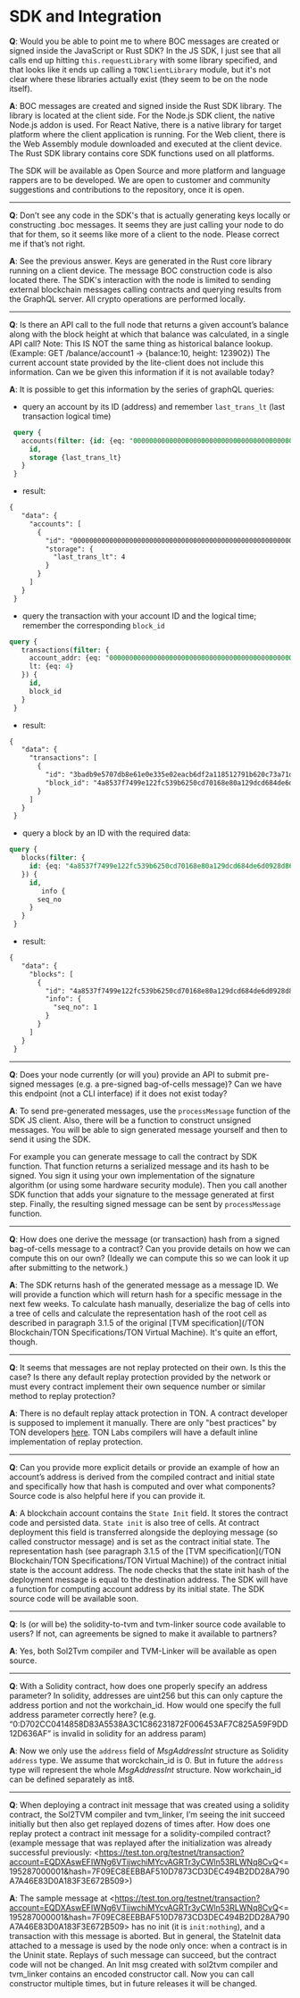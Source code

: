 # SDK and Integration

**Q**: Would you be able to point me to where BOC messages are created or signed inside the JavaScript or Rust SDK? In the JS SDK, I just see that all calls end up hitting `this.requestLibrary` with some library specified, and that looks like it ends up calling a `TONClientLibrary` module, but it's not clear where these libraries actually exist (they seem to be on the node itself).

**A**: BOC messages are created and signed inside the Rust SDK library. The library is located at the client side. For the Node.js SDK client, the native Node.js addon is used. For React Native, there is a native library for target platform where the client application is running. For the Web client, there is the Web Assembly module downloaded and executed at the client device. The Rust SDK library contains core SDK functions used on all platforms.

The SDK will be available as Open Source and more platform and language rappers are to be developed. We are open to customer and community suggestions and contributions to the repository, once it is open.

------

**Q**: Don’t see any code in the SDK's that is actually generating keys locally or constructing .boc messages. It seems they are just calling your node to do that for them, so it seems like more of a client to the node. Please correct me if that’s not right.

**A**: See the previous answer. Keys are generated in the Rust core library running on a client device. The message BOC construction code is also located there. The SDK's interaction with the node is limited to sending external blockchain messages calling contracts and querying results from the GraphQL server. All crypto operations are performed locally.

------

**Q**: Is there an API call to the full node that returns a given account’s balance along with the block height at which that balance was calculated, in a single API call? Note: This IS NOT the same thing as historical balance lookup. (Example: GET /balance/account1 -> {balance:10, height: 123902}) The current account state provided by the lite-client does not include this information. Can we be given this information if it is not available today?

**A**: It is possible to get this information by the series of graphQL queries:

- query an account by its ID (address) and remember `last_trans_lt` (last transaction logical time)

```SQL
 query {
   accounts(filter: {id: {eq: "0000000000000000000000000000000000000000000000000000000000000000"}}) {
     id,
     storage {last_trans_lt}
   }
 }
```

- result:

```html
{
   "data": {
     "accounts": [
       {
         "id": "0000000000000000000000000000000000000000000000000000000000000000",
         "storage": {
           "last_trans_lt": 4
         }
       }
     ]
   }
 }
```

- query the transaction with your account ID and the logical time; remember the corresponding `block_id`

```sql
query {
   transactions(filter: {
     account_addr: {eq: "0000000000000000000000000000000000000000000000000000000000000000"}
     lt: {eq: 4}
   }) {
     id,
     block_id
   }
 }
```

- result:

```HTML
{
   "data": {
     "transactions": [
       {
         "id": "3badb9e5707db8e61e0e335e02eacb6df2a118512791b620c73a71d826e840c3",
         "block_id": "4a8537f7499e122fc539b6250cd70168e80a129dcd684de6d0928d86105cf430"
       }
     ]
   }
 }
```

- query a block by an ID with the required data:

```sql
query {
   blocks(filter: {
     id: {eq: "4a8537f7499e122fc539b6250cd70168e80a129dcd684de6d0928d86105cf430"}
   }) {
     id,
        info {
       seq_no
     }
   }
 }
```

- result:

```html
{
   "data": {
     "blocks": [
       {
         "id": "4a8537f7499e122fc539b6250cd70168e80a129dcd684de6d0928d86105cf430",
         "info": {
           "seq_no": 1
         }
       }
     ]
   }
 }
```

------

**Q**: Does your node currently (or will you) provide an API to submit pre-signed messages (e.g. a pre-signed bag-of-cells message)? Can we have this endpoint (not a CLI interface) if it does not exist today?

**A**: To send pre-generated messages, use the `processMessage` function of the SDK JS client. Also, there will be a function to construct unsigned messages. You will be able to sign generated message yourself and then to send it using the SDK. 

For example you can generate message to call the contract by SDK function. That function returns a serialized message and its hash to be signed. You sign it using your own implementation of the signature algorithm (or using some hardware security module). Then you call another SDK function that adds your signature to the message generated at first step. Finally, the resulting signed message can be sent by `processMessage` function.

------

**Q**: How does one derive the message (or transaction) hash from a signed bag-of-cells message to a contract? Can you provide details on how we can compute this on our own? (Ideally we can compute this so we can look it up after submitting to the network.)

**A**: The SDK returns hash of the generated message as a message ID. We will provide a function which will return hash for a specific message in the next few weeks. To calculate hash manually, deserialize the bag of cells into a tree of cells and calculate the representation hash of the root cell as described in paragraph 3.1.5 of the original [TVM specification](/TON Blockchain/TON Specifications/TON Virtual Machine). It's quite an effort, though.

------

**Q**: It seems that messages are not replay protected on their own. Is this the case? Is there any default replay protection provided by the network or must every contract implement their own sequence number or similar method to replay protection?

**A**: There is no default replay attack protection in TON. A contract developer is supposed to implement it manually. There are only "best practices" by TON developers [here](https://test.ton.org/smc-guidelines.txt). TON Labs compilers will have a default inline implementation of replay protection.

------

**Q**: Can you provide more explicit details or provide an example of how an account’s address is derived from the compiled contract and initial state and specifically how that hash is computed and over what components? Source code is also helpful here if you can provide it.

**A**: A blockchain account contains the `State Init` field. It stores the contract code and persisted data. `State init` is also tree of cells. At contract deployment this field is transferred alongside the deploying message (so called constructor message) and is set as the contract initial state. The representation hash (see paragraph 3.1.5 of the [TVM specification](/TON Blockchain/TON Specifications/TON Virtual Machine)) of the contract initial state is the account address. The node checks that the state init hash of the deployment message is equal to the destination address. The SDK will have a function for computing account address by its initial state. The SDK source code will be available soon.

------

**Q**: Is (or will be) the solidity-to-tvm and tvm-linker source code available to users? If not, can agreements be signed to make it available to partners?

**A**: Yes, both Sol2Tvm compiler and TVM-Linker will be available as open source.

------

**Q**: With a Solidity contract, how does one properly specify an address parameter? In solidity, addresses are uint256 but this can only capture the address portion and not the workchain_id. How would one specify the full address parameter correctly here? (e.g. “0:D702CC0414858D83A5538A3C1C86231872F006453AF7C825A59F9DD12D636AF” is invalid in solidity for an address param)

**A**: Now we only use the `address` field of *MsgAddressInt* structure as Solidity `address` type. We assume that worckchain_id is 0. But in future the `address` type will represent the whole *MsgAddressInt* structure. Now workchain_id can be defined separately as int8.

------

**Q**: When deploying a contract init message that was created using a solidity contract, the Sol2TVM compiler and tvm_linker, I’m seeing the init succeed initially but then also get replayed dozens of times after. How does one replay protect a contract init message for a solidity-compiled contract? (example message that was replayed after the initialization was already successful previously: <https://test.ton.org/testnet/transaction?account=EQDXAswEFIWNg6VTijwchiMYcvAGRTr3yCWln53RLWNq8CvQ<=195287000001&hash=7F09EC8EEBBAF510D7873CD3DEC494B2DD28A790A7A46E83D0A183F3E672B509>)

**A**: The sample message at <https://test.ton.org/testnet/transaction?account=EQDXAswEFIWNg6VTijwchiMYcvAGRTr3yCWln53RLWNq8CvQ<=195287000001&hash=7F09EC8EEBBAF510D7873CD3DEC494B2DD28A790A7A46E83D0A183F3E672B509> has no init (it is `init:nothing`), and a transaction with this message is aborted. But in general, the StateInit data attached to a message is used by the node only once: when a contract is in the Uninit state. Replays of such message can succeed, but the contract code will not be changed. An Init msg created with sol2tvm compiler and tvm_linker contains an encoded constructor call. Now you can call constructor multiple times, but in future releases it will be changed.


